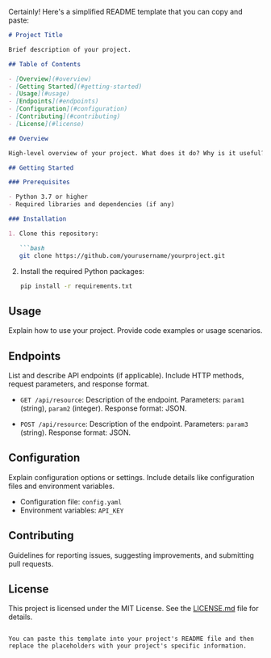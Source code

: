 Certainly! Here's a simplified README template that you can copy and paste:

```markdown
# Project Title

Brief description of your project.

## Table of Contents

- [Overview](#overview)
- [Getting Started](#getting-started)
- [Usage](#usage)
- [Endpoints](#endpoints)
- [Configuration](#configuration)
- [Contributing](#contributing)
- [License](#license)

## Overview

High-level overview of your project. What does it do? Why is it useful?

## Getting Started

### Prerequisites

- Python 3.7 or higher
- Required libraries and dependencies (if any)

### Installation

1. Clone this repository:

   ```bash
   git clone https://github.com/yourusername/yourproject.git
   ```

2. Install the required Python packages:

   ```bash
   pip install -r requirements.txt
   ```

## Usage

Explain how to use your project. Provide code examples or usage scenarios.

## Endpoints

List and describe API endpoints (if applicable). Include HTTP methods, request parameters, and response format.

- `GET /api/resource`: Description of the endpoint. Parameters: `param1` (string), `param2` (integer). Response format: JSON.

- `POST /api/resource`: Description of the endpoint. Parameters: `param3` (string). Response format: JSON.

## Configuration

Explain configuration options or settings. Include details like configuration files and environment variables.

- Configuration file: `config.yaml`
- Environment variables: `API_KEY`

## Contributing

Guidelines for reporting issues, suggesting improvements, and submitting pull requests.

## License

This project is licensed under the MIT License. See the [LICENSE.md](LICENSE.md) file for details.
```

You can paste this template into your project's README file and then replace the placeholders with your project's specific information.
